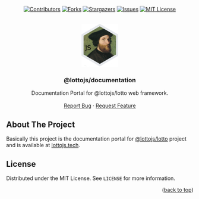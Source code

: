 <a name="readme-top"></a>

<div align="center">

[![Contributors][contributors-shield]][contributors-url]
[![Forks][forks-shield]][forks-url]
[![Stargazers][stars-shield]][stars-url]
[![Issues][issues-shield]][issues-url]
[![MIT License][license-shield]][license-url]

</div>

<br />
<div align="center">
  <a href="https://github.com/lottojs/documentation">
    <img src=".github/logo.png" alt="Logo" width="100" height="115">
  </a>

  <h3 align="center">@lottojs/documentation</h3>

  <p align="center">
    Documentation Portal for @lottojs/lotto web framework.
    <br />
    <br />
    <a href="https://github.com/lottojs/documentation/issues">Report Bug</a>
    ·
    <a href="https://github.com/lottojs/documentation/issues">Request Feature</a>
  </p>
</div>


## About The Project

Basically this project is the documentation portal for [@lottojs/lotto](https://github.com/lottojs/lotto) project and is available at [lottojs.tech](https://lottojs.tech).


## License

Distributed under the MIT License. See `LICENSE` for more information.

<p align="right">(<a href="#readme-top">back to top</a>)</p>


[contributors-shield]: https://img.shields.io/github/contributors/lottojs/documentation.svg?style=for-the-badge
[contributors-url]: https://github.com/lottojs/documentation/graphs/contributors
[forks-shield]: https://img.shields.io/github/forks/lottojs/documentation.svg?style=for-the-badge
[forks-url]: https://github.com/lottojs/documentation/network/members
[stars-shield]: https://img.shields.io/github/stars/lottojs/documentation.svg?style=for-the-badge
[stars-url]: https://github.com/lottojs/documentation/stargazers
[issues-shield]: https://img.shields.io/github/issues/lottojs/documentation.svg?style=for-the-badge
[issues-url]: https://github.com/lottojs/documentation/issues
[license-shield]: https://img.shields.io/github/license/lottojs/documentation.svg?style=for-the-badge
[license-url]: https://github.com/lottojs/documentation/blob/master/LICENSE.txt
[npm-shield]: https://img.shields.io/npm/v/@lottojs/documentation?style=for-the-badge&logo=npm&logoColor=FFFFFF&labelColor=555555&color=CB0001
[npm-url]: https://www.npmjs.com/package/@lottojs/documentation
[serenissima-url]: https://it.wikipedia.org/wiki/Repubblica_di_Venezia